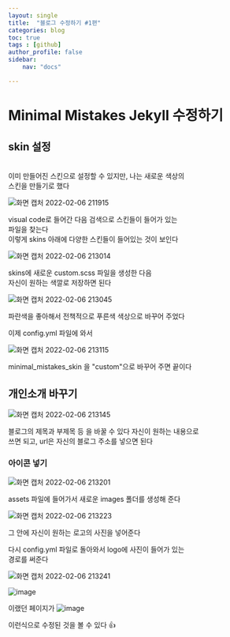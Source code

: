 ```yaml
---
layout: single
title:  "블로그 수정하기 #1편"
categories: blog
toc: true
tags : [github]
author_profile: false
sidebar:
    nav: "docs"

---
```


# Minimal Mistakes Jekyll 수정하기

## skin 설정
<br>
이미 만들어진 스킨으로 설정할 수 있지만,  나는 새로운 색상의 <br>스킨을 만들기로 했다 

![화면 캡처 2022-02-06 211915](https://user-images.githubusercontent.com/99002828/152801442-eb267863-1e1c-411f-9992-7030ec156067.png)


visual code로 들어간 다음 검색으로 스킨들이 들어가 있는<br>
파일을 찾는다
<br>
이렇게 skins 아래에 다양한 스킨들이 들어있는 것이 보인다 

![화면 캡처 2022-02-06 213014](https://user-images.githubusercontent.com/99002828/152801565-961b3591-ec05-461a-8e8b-43e5e5ea60da.png)

skins에 새로운  custom.scss 파일을 생성한 다음 <br>
자신이 원하는 색깔로 저장하면 된다 

![화면 캡처 2022-02-06 213045](https://user-images.githubusercontent.com/99002828/152801810-44070a13-39e0-4acb-a1a5-c27fd4fce0f7.png)


파란색을 좋아해서 전책적으로 푸른색 색상으로 바꾸어 주었다 

이제 config.yml 파일에 와서 


![화면 캡처 2022-02-06 213115](https://user-images.githubusercontent.com/99002828/152802003-d55614b2-1ada-4d3a-ad5b-16390d4fb975.png)


minimal_mistakes_skin 을 "custom"으로 바꾸어 주면 끝이다


## 개인소개 바꾸기


![화면 캡처 2022-02-06 213145](https://user-images.githubusercontent.com/99002828/152802058-36078b2b-c341-4554-bea0-23f213f41a2c.png)


블로그의 제목과 부제목 등 을 바꿀 수 있다 
자신이 원하는 내용으로<br> 쓰면 되고,  url은 자신의 블로그 주소를 넣으면 된다


### 아이콘 넣기


![화면 캡처 2022-02-06 213201](https://user-images.githubusercontent.com/99002828/152802223-888c81fb-30b5-4d82-b5d3-3db6b4797a7c.png)

assets 파일에 들어가서 새로운 images 폴더를 생성해 준다

![화면 캡처 2022-02-06 213223](https://user-images.githubusercontent.com/99002828/152802282-8568b1ca-4795-4456-9e17-201cd518378b.png)


그 안에 자신이 원하는 로고의 사진을 넣어준다<br>

다시 config.yml 파일로 돌아와서  logo에 사진이 들어가 있는 <br>경로를 써준다


![화면 캡처 2022-02-06 213241](https://user-images.githubusercontent.com/99002828/152802394-57bc129d-0ce6-4c18-9a40-f75812acd2c5.png)



![image](https://user-images.githubusercontent.com/99002828/152802652-254207b8-cd93-4cb1-91e5-ce9b7ef3e36a.png)



이랬던 페이지가 
![image](https://user-images.githubusercontent.com/99002828/152918930-465b5954-0d36-410f-848f-d1a2946063a3.png)



이런식으로 수정된 것을 볼 수 있다 👍



